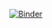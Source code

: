 [![Binder](https://mybinder.org/badge_logo.svg)](https://mybinder.org/v2/gh/arivasm/KCAP_DEMO/HEAD?labpath=voila%2Frender%2Fcomputation_drug_wedge_COVID.ipynb)
